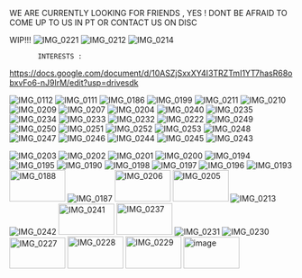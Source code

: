 WE ARE CURRENTLY LOOKING FOR FRIENDS , YES ! DONT BE AFRAID TO COME UP TO US IN PT OR CONTACT US ON DISC 

WIP!!!
![IMG_0221](https://github.com/user-attachments/assets/89d14624-6d6c-461a-98e1-24fc972aa9ea)
![IMG_0212](https://github.com/user-attachments/assets/face90b2-a602-48cc-a705-ba3409cd7073)
![IMG_0214](https://github.com/user-attachments/assets/ec31f9d8-b008-4ea9-974f-780588119194)

           
           INTERESTS : 
           
https://docs.google.com/document/d/10ASZjSxxXY4I3TRZTmI1YT7hasR68obxvFo6-nJ9lrM/edit?usp=drivesdk




![IMG_0112](https://github.com/user-attachments/assets/c73abbcf-4e70-465f-a1ff-1011df2163fd)
![IMG_0111](https://github.com/user-attachments/assets/b4fd9bc3-fa56-4151-946a-4da4d817655d)
![IMG_0186](https://github.com/user-attachments/assets/632553fe-c6b1-4e96-bf84-76decd71e3c6)
![IMG_0199](https://github.com/user-attachments/assets/257125c3-5e52-47e0-aef7-aab12b780a74)
![IMG_0211](https://github.com/user-attachments/assets/15469b86-158b-4958-95af-487c07e6f73c)
![IMG_0210](https://github.com/user-attachments/assets/1afcb149-6a2f-400c-a606-5ba2095e321f)
![IMG_0209](https://github.com/user-attachments/assets/e79c8e1d-bbd2-4050-84b6-8597bdb5002a)
![IMG_0207](https://github.com/user-attachments/assets/96d401be-87c8-4ce5-84ee-7a29043df37d)
![IMG_0204](https://github.com/user-attachments/assets/75fc3b82-101a-49b4-ada1-35036d26ef4d)
![IMG_0240](https://github.com/user-attachments/assets/e3981115-35b0-4fc8-a57e-64f47fa98bf8)
![IMG_0235](https://github.com/user-attachments/assets/a7e13f8f-8682-424b-a641-42751e72bf3a)
![IMG_0234](https://github.com/user-attachments/assets/3e617bd7-ac72-4191-b7b1-742641d5ffed)
![IMG_0233](https://github.com/user-attachments/assets/736ef326-fac5-4573-a460-ca522fd74b00)
![IMG_0232](https://github.com/user-attachments/assets/d49d0980-e27d-43e7-b5d5-86e53b61d000)
![IMG_0222](https://github.com/user-attachments/assets/0ecf5ae9-ad22-44b9-8954-6fed2b8ef382)
![IMG_0249](https://github.com/user-attachments/assets/78302c54-8b8d-48e4-8066-59fcc1ddb5f6)
![IMG_0250](https://github.com/user-attachments/assets/952fead0-6f03-40b5-9e74-d98edf9e16d6)
![IMG_0251](https://github.com/user-attachments/assets/ea736a27-eba0-4341-ac2a-86f6433f5898)
![IMG_0252](https://github.com/user-attachments/assets/0a57fd1a-ccc1-4012-92ee-e67febeb2964)
![IMG_0253](https://github.com/user-attachments/assets/a9973d5a-e646-4dda-9ca1-71944bb712e6)
![IMG_0248](https://github.com/user-attachments/assets/1f98530e-dd9b-44f2-8c62-f5ca3d8776b1)
![IMG_0247](https://github.com/user-attachments/assets/cd923c65-946f-4e8e-b312-98d2c717b9d0)
![IMG_0246](https://github.com/user-attachments/assets/825bb7f8-c805-4f8f-b9aa-827d34202cc0)
![IMG_0244](https://github.com/user-attachments/assets/befdfc58-0b62-4724-aef2-1ff7125f0569)
![IMG_0245](https://github.com/user-attachments/assets/9554b248-5dc8-45ab-965a-39497d2a7c03)
![IMG_0243](https://github.com/user-attachments/assets/ca5efef4-8a98-448e-83c6-95b02f3ca955)

 



![IMG_0203](https://github.com/user-attachments/assets/cc8a472c-41d5-410f-8bd7-5409f1d0302b)
![IMG_0202](https://github.com/user-attachments/assets/27b25963-1b89-4d15-9a86-f606262dbb25)
![IMG_0201](https://github.com/user-attachments/assets/20bd4727-f110-49ee-9e1a-7025a238f15b)
![IMG_0200](https://github.com/user-attachments/assets/76d4c259-7083-4023-9a6d-35cef1c3519b)
![IMG_0194](https://github.com/user-attachments/assets/2f32bef9-9a75-4ce3-b77a-ec019f2f64da)
![IMG_0195](https://github.com/user-attachments/assets/42f0da1d-9f47-41a2-8192-9c475ac63375)
![IMG_0190](https://github.com/user-attachments/assets/086222af-dda8-4802-b724-8c10701b143b)
![IMG_0198](https://github.com/user-attachments/assets/ed09c069-0d65-4bf7-9f2d-609f87fe9a56)
![IMG_0197](https://github.com/user-attachments/assets/060387d6-d731-4d8c-bf57-4d00b9fa8f26)
![IMG_0196](https://github.com/user-attachments/assets/27606783-9baa-48df-9ace-ac9e6080577a)
![IMG_0193](https://github.com/user-attachments/assets/5111769e-5580-45d7-8509-de517c5b93c6)
<img width="99" height="56" alt="IMG_0188" src="https://github.com/user-attachments/assets/41a909f0-bd75-47f6-abe3-c6c2644fb993" />
![IMG_0187](https://github.com/user-attachments/assets/aa05610f-4cc4-4a30-a32b-76c20a8617c1)
<img width="99" height="56" alt="IMG_0206" src="https://github.com/user-attachments/assets/51e9fac3-3bf7-4267-8eea-fef69671744c" />
<img width="99" height="56" alt="IMG_0205" src="https://github.com/user-attachments/assets/fce02e77-646c-4220-84b7-e99b845cf436" />
![IMG_0213](https://github.com/user-attachments/assets/fce1c68d-37ca-4671-bbdc-acaebd6c4989)
![IMG_0242](https://github.com/user-attachments/assets/5d2e271d-cc96-4cec-8b6e-cc71daa152d3)
<img width="99" height="55" alt="IMG_0241" src="https://github.com/user-attachments/assets/da07a70e-4e15-46f9-a953-5f730cef8ea3" />
<img width="99" height="56" alt="IMG_0237" src="https://github.com/user-attachments/assets/b497417b-1d7f-4266-b342-bf7fe0479a6e" />
![IMG_0231](https://github.com/user-attachments/assets/b8e4eeaa-a789-4b1f-ae18-915c6635af16)
![IMG_0230](https://github.com/user-attachments/assets/3c8b0b80-0d0b-46f6-a114-c664fda07747)
<img width="99" height="55" alt="IMG_0227" src="https://github.com/user-attachments/assets/5e8f6a14-6f11-495a-a477-eee330f36bab" />
<img width="99" height="57" alt="IMG_0228" src="https://github.com/user-attachments/assets/257545c8-a3a7-4536-a892-863428711a5a" />
<img width="99" height="57" alt="IMG_0229" src="https://github.com/user-attachments/assets/b58b60b7-9cd9-41dd-9aa3-6b4ec91c5cfa" />
<img width="99" height="56" alt="image" src="https://github.com/user-attachments/assets/0108c5ec-48be-4a74-924a-3b5709047aaf" />

